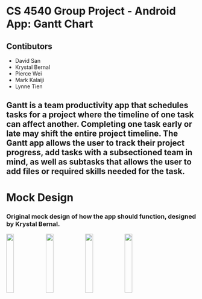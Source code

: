 # CS 4540 Group Project - Android App: Gantt Chart

## Contibutors
* David San
* Krystal Bernal
* Pierce Wei
* Mark Kalaiji
* Lynne Tien

## Gantt is a team productivity app that schedules tasks for a project where the timeline of one task can affect another. Completing one task early or late may shift the entire project timeline. The Gantt app allows the user to track their project progress, add tasks with a subsectioned team in mind, as well as subtasks that allows the user to add files or required skills needed for the task.

# Mock Design
### Original mock design of how the app should function, designed by Krystal Bernal.

<img src="https://cdn.discordapp.com/attachments/642572163617914890/654782263187210270/Baja-AddTask.PNG" width="20%"> <img src="https://cdn.discordapp.com/attachments/642572163617914890/654782261060829210/Baja-AddingTask.PNG" width="20%"> <img src="https://cdn.discordapp.com/attachments/642572163617914890/654782262381903912/Baja-AddingTaskFilled.PNG" width="20%"> <img src="https://cdn.discordapp.com/attachments/642572163617914890/654782264252825611/Baja-FinishingTask.PNG" width="20%">

